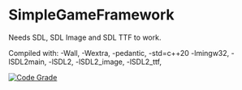 # SimpleGameFramework
 
Needs SDL, SDL Image and SDL TTF to work.

Compiled with: 
    -Wall, -Wextra, -pedantic, -std=c++20
    -lmingw32, -lSDL2main, -lSDL2, -lSDL2_image, -lSDL2_ttf,
    
   [![Code Grade](https://www.code-inspector.com/project/16672/score/svg)](https://frontend.code-inspector.com/project/16672/dashboard)
